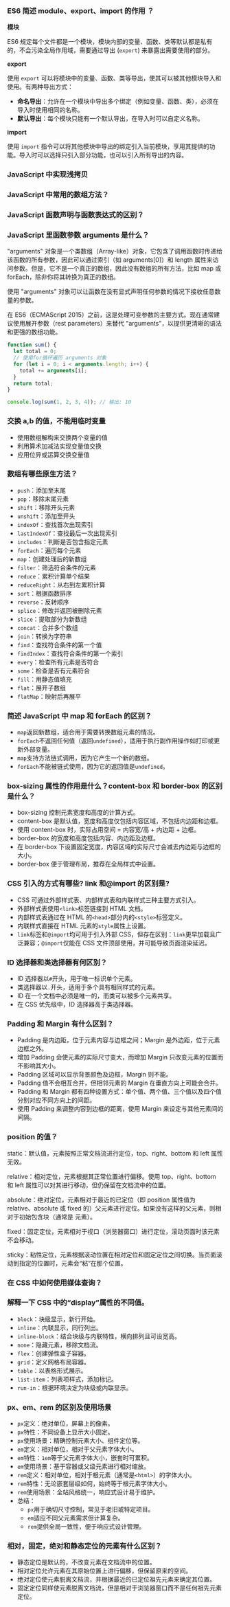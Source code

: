 ### ES6 简述 module、export、import 的作用 ？

**模块**

ES6 规定每个文件都是一个模块，模块内部的变量、函数、类等默认都是私有的，不会污染全局作用域，需要通过导出 (`export`) 来暴露出需要使用的部分。

**export**

使用 `export` 可以将模块中的变量、函数、类等导出，使其可以被其他模块导入和使用。有两种导出方式：

- **命名导出**：允许在一个模块中导出多个绑定（例如变量、函数、类），必须在导入时使用相同的名称。
- **默认导出**：每个模块只能有一个默认导出，在导入时可以自定义名称。

**import**

使用 `import` 指令可以将其他模块中导出的绑定引入当前模块，享用其提供的功能。导入时可以选择只引入部分功能，也可以引入所有导出的内容。

### JavaScript 中实现浅拷贝

### JavaScript 中常用的数组方法？

### JavaScript 函数声明与函数表达式的区别？

### JavaScript 里函数参数 arguments 是什么？

"arguments" 对象是一个类数组（Array-like）对象，它包含了调用函数时传递给该函数的所有参数，因此可以通过索引（如 arguments[0]）和 length 属性来访问参数。但是，它不是一个真正的数组，因此没有数组的所有方法，比如 map 或 forEach，除非你将其转换为真正的数组。

使用 "arguments" 对象可以让函数在没有显式声明任何参数的情况下接收任意数量的参数。

在 ES6（ECMAScript 2015）之前，这是处理可变参数的主要方式。现在通常建议使用展开参数（rest parameters）来替代 "arguments"，以提供更清晰的语法和更强的数组功能。

```JavaScript
function sum() {
  let total = 0;
  // 使用for循环遍历 arguments 对象
  for (let i = 0; i < arguments.length; i++) {
    total += arguments[i];
  }
  return total;
}

console.log(sum(1, 2, 3, 4)); // 输出: 10
```

### 交换 a,b 的值，不能用临时变量

- 使用数组解构来交换两个变量的值
- 利用算术加减法实现变量值交换
- 应用位异或运算交换变量值

### 数组有哪些原生方法？

- `push`：添加至末尾
- `pop`：移除末尾元素
- `shift`：移除开头元素
- `unshift`：添加至开头
- `indexOf`：查找首次出现索引
- `lastIndexOf`：查找最后一次出现索引
- `includes`：判断是否包含指定元素
- `forEach`：遍历每个元素
- `map`：创建处理后的新数组
- `filter`：筛选符合条件的元素
- `reduce`：累积计算单个结果
- `reduceRight`：从右到左累积计算
- `sort`：根据函数排序
- `reverse`：反转顺序
- `splice`：修改并返回被删除元素
- `slice`：提取部分为新数组
- `concat`：合并多个数组
- `join`：转换为字符串
- `find`：查找符合条件的第一个值
- `findIndex`：查找符合条件的第一个索引
- `every`：检查所有元素是否符合
- `some`：检查是否有元素符合
- `fill`：用静态值填充
- `flat`：展开子数组
- `flatMap`：映射后再展平

### 简述 JavaScript 中 map 和 forEach 的区别？

- `map`返回新数组，适合用于需要转换数组元素的情况。
- `forEach`不返回任何值（返回`undefined`），适用于执行副作用操作如打印或更新外部变量。
- `map`支持方法链式调用，因为它产生一个新的数组。
- `forEach`不能被链式使用，因为它的返回值是`undefined`。

### box-sizing 属性的作用是什么？content-box 和 border-box 的区别是什么？

- box-sizing 控制元素宽度和高度的计算方式。
- content-box 是默认值，宽度和高度仅包括内容区域，不包括内边距和边框。
- 使用 content-box 时，实际占用空间 = 内容宽/高 + 内边距 + 边框。
- border-box 的宽度和高度包括内容、内边距及边框。
- 在 border-box 下设置固定宽度，内容区域的实际尺寸会减去内边距与边框的大小。
- border-box 便于管理布局，推荐在全局样式中设置。

### CSS 引入的方式有哪些? link 和@import 的区别是?

- CSS 可通过外部样式表、内部样式表和内联样式三种主要方式引入。
- 外部样式表使用`<link>`标签链接到 HTML 文档。
- 内部样式表通过在 HTML 的`<head>`部分内的`<style>`标签定义。
- 内联样式直接在 HTML 元素的`style`属性上设置。
- `link`标签和`@import`均可用于引入外部 CSS，但存在区别：`link`更早加载且广泛兼容；`@import`仅能在 CSS 文件顶部使用，并可能导致页面渲染延迟。

### ID 选择器和类选择器有何区别？

- ID 选择器以`#`开头，用于唯一标识单个元素。
- 类选择器以`.`开头，适用于多个具有相同样式的元素。
- ID 在一个文档中必须是唯一的，而类可以被多个元素共享。
- 在 CSS 优先级中，ID 选择器高于类选择器。

### Padding 和 Margin 有什么区别？

- Padding 是内边距，位于元素内容与边框之间；Margin 是外边距，位于元素边框之外。
- 增加 Padding 会使元素的实际尺寸变大，而增加 Margin 只改变元素的位置而不影响其大小。
- Padding 区域可以显示背景颜色及边框，Margin 则不能。
- Padding 值不会相互合并，但相邻元素的 Margin 在垂直方向上可能会合并。
- Padding 和 Margin 都有四种设置方式：单个值、两个值、三个值以及四个值分别对应不同方向上的间距。
- 使用 Padding 来调整内容到边框的距离，使用 Margin 来设定与其他元素间的间隔。

### position 的值？

static：默认值，元素按照正常文档流进行定位，top、right、bottom 和 left 属性无效。

relative：相对定位，元素根据其正常位置进行偏移。使用 top、right、bottom 和 left 属性可以对其进行移动，但仍保留在文档流中的位置。

absolute：绝对定位，元素相对于最近的已定位（即 position 属性值为 relative、absolute 或 fixed 的）父元素进行定位。如果没有这样的父元素，则相对于初始包含块（通常是 <html> 元素）。

fixed：固定定位，元素相对于视口（浏览器窗口）进行定位，滚动页面时该元素不会移动。

sticky：粘性定位，元素根据滚动位置在相对定位和固定定位之间切换。当页面滚动到指定的位置时，元素会“粘”在那个位置。

### 在 CSS 中如何使用媒体查询？

### 解释一下 CSS 中的“display”属性的不同值。

- `block`：块级显示，新行开始。
- `inline`：内联显示，同行列出。
- `inline-block`：结合块级与内联特性，横向排列且可设宽高。
- `none`：隐藏元素，移除文档流。
- `flex`：创建弹性盒子容器。
- `grid`：定义网格布局容器。
- `table`：以表格形式展示。
- `list-item`：列表项样式，添加标记。
- `run-in`：根据环境决定为块级或内联显示。

### px、em、rem 的区别及使用场景

- `px`定义：绝对单位，屏幕上的像素。
- `px`特性：不同设备上显示大小固定。
- `px`使用场景：精确控制元素大小、组件定位等。
- `em`定义：相对单位，相对于父元素字体大小。
- `em`特性：`1em`等于父元素字体大小，嵌套时可累积。
- `em`使用场景：基于容器或父级元素进行相对缩放。
- `rem`定义：相对单位，相对于根元素（通常是`<html>`）的字体大小。
- `rem`特性：无论嵌套层级如何，始终等于根元素字体大小。
- `rem`使用场景：全站风格统一，响应式设计易于维护。
- 总结：
  - `px`用于确切尺寸控制，常见于老旧或特定项目。
  - `em`适应不同父元素需求但计算复杂。
  - `rem`提供全局一致性，便于响应式设计管理。

### 相对，固定，绝对和静态定位的元素有什么区别？

- 静态定位是默认的，不改变元素在文档流中的位置。
- 相对定位允许元素在其原始位置上进行偏移，但保留原来的空间。
- 绝对定位使元素脱离文档流，并根据最近的已定位祖先元素来确定其位置。
- 固定定位同样使元素脱离文档流，但是相对于浏览器窗口而不是任何祖先元素定位。
